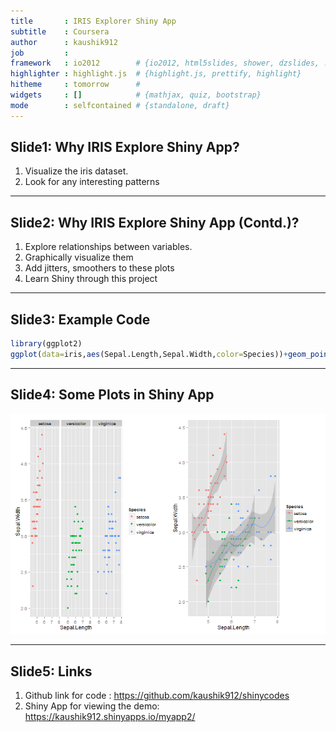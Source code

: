```yaml
---
title       : IRIS Explorer Shiny App
subtitle    : Coursera
author      : kaushik912
job         : 
framework   : io2012        # {io2012, html5slides, shower, dzslides, ...}
highlighter : highlight.js  # {highlight.js, prettify, highlight}
hitheme     : tomorrow      # 
widgets     : []            # {mathjax, quiz, bootstrap}
mode        : selfcontained # {standalone, draft}
---
```


## Slide1: Why IRIS Explore Shiny App?

1. Visualize the iris dataset.
2. Look for any interesting patterns

---

## Slide2: Why IRIS Explore Shiny App (Contd.)?

1. Explore relationships between variables.
2. Graphically visualize them
3. Add jitters, smoothers to these plots
4. Learn Shiny through this project


---

## Slide3: Example Code


```r
library(ggplot2)
ggplot(data=iris,aes(Sepal.Length,Sepal.Width,color=Species))+geom_point()+facet_grid(.~Species)
```

---

## Slide4: Some Plots in Shiny App

![plot of chunk unnamed-chunk-2](assets/fig/unnamed-chunk-2.png) 

---

## Slide5: Links

1. Github link for code : https://github.com/kaushik912/shinycodes
2. Shiny App for viewing the demo: https://kaushik912.shinyapps.io/myapp2/

